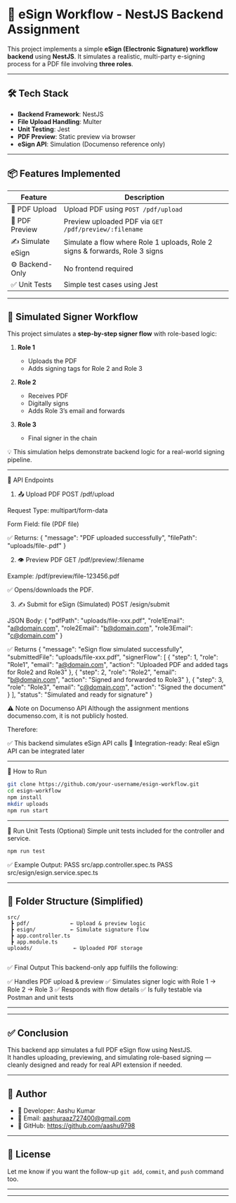 # 📄 eSign Workflow - NestJS Backend Assignment

This project implements a simple **eSign (Electronic Signature) workflow backend** using **NestJS**. It simulates a realistic, multi-party e-signing process for a PDF file involving **three roles**.

---

## 🛠️ Tech Stack

- **Backend Framework**: NestJS
- **File Upload Handling**: Multer
- **Unit Testing**: Jest
- **PDF Preview**: Static preview via browser
- **eSign API**: Simulation (Documenso reference only)

---

## 📦 Features Implemented

| Feature             | Description                                           |
|---------------------|-------------------------------------------------------|
| 🔼 PDF Upload      | Upload PDF using `POST /pdf/upload`                   |
| 👀 PDF Preview     | Preview uploaded PDF via `GET /pdf/preview/:filename` |
| ✍️ Simulate eSign  | Simulate a flow where Role 1 uploads, Role 2 signs & forwards, Role 3 signs |
| ⚙️ Backend-Only    | No frontend required                                  |
| ✅ Unit Tests      | Simple test cases using Jest                          |

---

## 🔁 Simulated Signer Workflow

This project simulates a **step-by-step signer flow** with role-based logic:

1. **Role 1**
   - Uploads the PDF
   - Adds signing tags for Role 2 and Role 3

2. **Role 2**
   - Receives PDF
   - Digitally signs
   - Adds Role 3’s email and forwards

3. **Role 3**
   - Final signer in the chain

💡 This simulation helps demonstrate backend logic for a real-world signing pipeline.

---

🧪 API Endpoints
1. 📤 Upload PDF
POST /pdf/upload

Request Type: multipart/form-data

Form Field: file (PDF file)

✅ Returns:
{
  "message": "PDF uploaded successfully",
  "filePath": "uploads/file-<timestamp>.pdf"
}


2. 👁️ Preview PDF
GET /pdf/preview/:filename

Example:
/pdf/preview/file-123456.pdf

✅ Opens/downloads the PDF.


3. ✍️ Submit for eSign (Simulated)
POST /esign/submit

JSON Body:
  {
    "pdfPath": "uploads/file-xxx.pdf",
    "role1Email": "a@domain.com",
    "role2Email": "b@domain.com",
    "role3Email": "c@domain.com"
  }

✅ Returns
  {
    "message": "eSign flow simulated successfully",
    "submittedFile": "uploads/file-xxx.pdf",
    "signerFlow": [
      {
        "step": 1,
        "role": "Role1",
        "email": "a@domain.com",
        "action": "Uploaded PDF and added tags for Role2 and Role3"
      },
      {
        "step": 2,
        "role": "Role2",
        "email": "b@domain.com",
        "action": "Signed and forwarded to Role3"
      },
      {
        "step": 3,
        "role": "Role3",
        "email": "c@domain.com",
        "action": "Signed the document"
      }
    ],
    "status": "Simulated and ready for signature"
  }


⚠️ Note on Documenso API
Although the assignment mentions documenso.com, it is not publicly hosted.

Therefore:

✅ This backend simulates eSign API calls
🧪 Integration-ready: Real eSign API can be integrated later

---

🚀 How to Run

```bash
git clone https://github.com/your-username/esign-workflow.git
cd esign-workflow
npm install
mkdir uploads
npm run start
```

---

🧪 Run Unit Tests (Optional)
Simple unit tests included for the controller and service.

```bash
npm run test
```

✅ Example Output:
PASS  src/app.controller.spec.ts
PASS  src/esign/esign.service.spec.ts

---

## 📁 Folder Structure (Simplified)

```
src/
 ┣ pdf/             ← Upload & preview logic
 ┣ esign/           ← Simulate signature flow
 ┣ app.controller.ts
 ┣ app.module.ts
uploads/             ← Uploaded PDF storage


```

✅ Final Output
This backend-only app fulfills the following:

✅ Handles PDF upload & preview
✅ Simulates signer logic with Role 1 → Role 2 → Role 3
✅ Responds with flow details
✅ Is fully testable via Postman and unit tests

---

---

## ✅ Conclusion

This backend app simulates a full PDF eSign flow using NestJS.  
It handles uploading, previewing, and simulating role-based signing — cleanly designed and ready for real API extension if needed.

---

## 👤 Author

- 💼 Developer: Aashu Kumar
- 📧 Email: aashuraaz727400@gmail.com
- 🔗 GitHub: https://github.com/aashu9798

---

## 📌 License

Let me know if you want the follow-up `git add`, `commit`, and `push` command too.

---

---